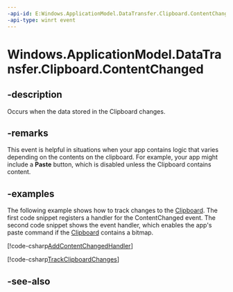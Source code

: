 ```yaml
---
-api-id: E:Windows.ApplicationModel.DataTransfer.Clipboard.ContentChanged
-api-type: winrt event
---
```


<!-- Event syntax
static public event Windows.Foundation.EventHandler ContentChanged<object>
-->

# Windows.ApplicationModel.DataTransfer.Clipboard.ContentChanged

## -description

Occurs when the data stored in the Clipboard changes.

## -remarks

This event is helpful in situations when your app contains logic that varies depending on the contents on the clipboard. For example, your app might include a **Paste** button, which is disabled unless the Clipboard contains content.

## -examples

The following example shows how to track changes to the [Clipboard](clipboard.md). The first code snippet registers a handler for the ContentChanged event. The second code snippet shows the event handler, which enables the app's paste command if the [Clipboard](clipboard.md) contains a bitmap.

[!code-csharp[AddContentChangedHandler](../windows.applicationmodel.datatransfer/code/ClipBoardBeta/cs/BlankPage.xaml.cs#Snippetcs_AddContentChangedHandler)]

[!code-csharp[TrackClipboardChanges](../windows.applicationmodel.datatransfer/code/ClipBoardBeta/cs/BlankPage.xaml.cs#Snippetcs_TrackClipboardChanges)]

## -see-also
